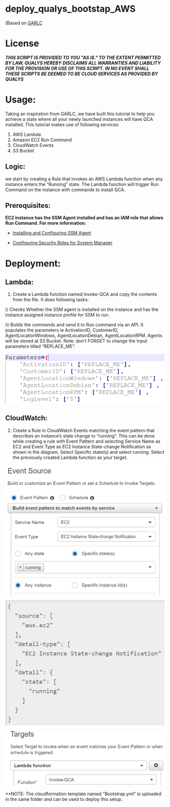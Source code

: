 # deploy_qualys_bootstap_AWS
(Based on [GARLC](https://github.com/awslabs/lambda-runcommand-configuration-management)

# License
_**THIS SCRIPT IS PROVIDED TO YOU "AS IS."  TO THE EXTENT PERMITTED BY LAW, QUALYS HEREBY DISCLAIMS ALL WARRANTIES AND LIABILITY FOR THE PROVISION OR USE OF THIS SCRIPT.  IN NO EVENT SHALL THESE SCRIPTS BE DEEMED TO BE CLOUD SERVICES AS PROVIDED BY QUALYS**_

# Usage:
Taking an inspiration from GARLC, we have built this tutorial to help you achieve a state where all your newly launched instances will have QCA installed.
This tutorial makes use of following services:
1.	AWS Lambda
2.	Amazon EC2 Run Command
3.	CloudWatch Events
4.	S3 Bucket

## Logic: 
we start by creating a Rule that invokes an AWS Lambda function when any instance enters the “Running” state. The Lambda function will trigger Run Command on the instance with commands to install QCA.

## Prerequisites:

**EC2 instance has the SSM Agent installed and has an IAM role that allows Run Command. For more information:**

* [Installing and Configuring SSM Agent](http://docs.aws.amazon.com/systems-manager/latest/userguide/ssm-agent.html)

* [Configuring Security Roles for System Manager](http://docs.aws.amazon.com/systems-manager/latest/userguide/systems-manager-access.html)

# Deployment:

## Lambda:
 1.	Create a Lambda function named Invoke-QCA and copy the contents from the file. It does following tasks:

  i)	Checks Whether the SSM agent is installed on the instance and has the instance assigned instance profile for SSM to run.

  ii)	Builds the commands and send it to Run command via an API. It populates the parameters ie ActivationID, CustomerID, AgentLocationWindows, AgentLocationDebian, AgentLocationRPM. 
Agents will be stored at S3 Bucket. Note: don’t FORGET to change the Input parameters titled “REPLACE_ME”.

![Image](parameters.png?raw=true)


## CloudWatch:

 2.	Create a Rule in CloudWatch Events matching the event pattern that describes an instance’s state change to “running”. This can be done while creating a rule with Event Pattern and selecting Service Name as EC2 and Event Type as EC2 Instance State-change Notification as shown in the diagram. Select Specific state(s) and select running. Select the previously created Lambda function as your target.

![eventsources](eventsources.png?raw=true "eventsources")

![eventfilters](eventfilters.png?raw=true "eventfilters")

![eventtargets](eventtargets.png?raw=true "eventtargets")


**NOTE: The cloudformation template named "Bootstrap.yml" is uploaded in the same folder and can be used to deploy this setup.


